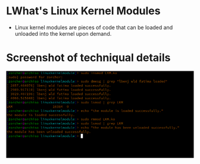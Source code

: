 # LWhat's Linux Kernel Modules
* Linux kernel modules are pieces of code that can be loaded and unloaded into the kernel upon demand.
# Screenshot of techniqual details
<img src="linuxkernelmodule.png">
